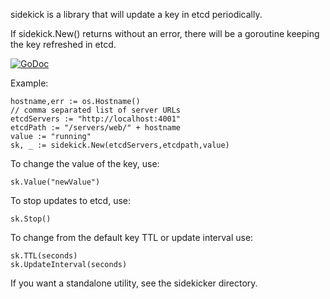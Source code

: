 sidekick is a library that will update a key in etcd periodically.  

If sidekick.New() returns without an error, there will be a goroutine keeping the key refreshed in etcd.  

[![GoDoc](https://godoc.org/github.com/billhathahway/sidekick?status.png)](https://godoc.org/github.com/billhathaway/sidekick)

Example: 
 
    hostname,err := os.Hostname()  
	// comma separated list of server URLs  
    etcdServers := "http://localhost:4001"  
    etcdPath := "/servers/web/" + hostname  
    value := "running"  
    sk, _ := sidekick.New(etcdServers,etcdpath,value)  


  To change the value of the key, use:  

    sk.Value("newValue")  
	
  To stop updates to etcd, use:  

    sk.Stop()  
	
  To change from the default key TTL or update interval use:  

    sk.TTL(seconds)  
	sk.UpdateInterval(seconds)  

If you want a standalone utility, see the sidekicker directory.